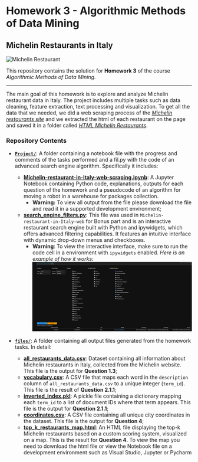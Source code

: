 # Homework 3 - Algorithmic Methods of Data Mining

## Michelin Restaurants in Italy
![Michelin Restaurant](https://www.chase.com/content/dam/unified-assets/photography/articles/credit-card/basics/seo_michelin-restaurants-that-deliver_101222.jpg)

This repository contains the solution for **Homework 3** of the course *Algorithmic Methods of Data Mining*.

---
The main goal of this homework is to explore and analyze Michelin restaurant data in Italy. The project includes multiple tasks such as data cleaning, feature extraction, text processing and visualization.
To get all the data that we needed, we did a web scraping process of the [*Michelin restaurants site*](https://guide.michelin.com/en/it/restaurants) and we extracted the html of each restaurant on the page and saved it in a folder called [*HTML Michelin Restaurants*](https://www.dropbox.com/scl/fo/0j7jc0ltldfykhayu7yv5/AMGq46jObUCNfQYPiC58QhA?rlkey=3a94pnup3e443yhjwmu5s88wu&st=xog2xz1h&dl=0).

### Repository Contents
- [**`Project/`**](https://github.com/Heibattttt/Michelin-restaurant-in-Italy-web-scraping/tree/main/Project): A folder containing a notebook file with the progress and comments of the tasks performed and a fil.py with the code of an advanced search engine algorithm. Specifically it includes:
  - [**Michelin-restaurant-in-Italy-web-scraping.ipynb**](https://github.com/Heibattttt/Michelin-restaurant-in-Italy-web-scraping/blob/main/Project/Scraping%20Michelin%20restaurants.ipynb): A Jupyter Notebook containing Python code, explanations, outputs for each question of the homework and a pseudocode of an algorithm for moving a robot in a warehouse for packages collection. 
    - **Warning:** To view all output from the file please download the file and read it in a supported development environment;
  - [**search_engine_filters.py**](https://github.com/Heibattttt/Michelin-restaurant-in-Italy-web-scraping/blob/main/Project/search_engine_filters.py): This file was used in `Michelin-restaurant-in-Italy-web` for Bonus part and is an interactive restaurant search engine built with Python and ipywidgets, which offers advanced filtering capabilities. It features an intuitive interface with dynamic drop-down menus and checkboxes.
    - **Warning**: To view the interactive interface, make sure to run the code cell in a environment with `ipywidgets` enabled. *Here is an example of how it works:*
  ![Search Engine](https://github.com/Heibattttt/Michelin-restaurant-in-Italy-web-scraping/blob/main/Images/Advance%20Search%20Engine.png)
  
- [**`files/`**](https://github.com/Heibattttt/Michelin-restaurant-in-Italy-web-scraping/tree/main/files): A folder containing all output files generated from the homework tasks. In detail:
  - **[all_restaurants_data.csv](https://github.com/Heibattttt/Michelin-restaurant-in-Italy-web-scraping/blob/main/files/all_restaurants_data%20.csv)**: Dataset containing all information about Michelin restaurants in Italy, collected from the Michelin website. This file is the output for **Question 1.3**;
  - **[vocabulary.csv](https://github.com/Heibattttt/Michelin-restaurant-in-Italy-web-scraping/blob/main/files/vocabulary.csv)**: A CSV file that maps each word in the `description` column of `all_restaurants_data.csv` to a unique integer (`term_id`). This file is the result of **Question 2.1.1**;
  - **[inverted_index.pkl](https://github.com/Heibattttt/Michelin-restaurant-in-Italy-web-scraping/blob/main/files/inverted_index.pkl)**: A pickle file containing a dictionary mapping each `term_id` to a list of document IDs where that term appears. This file is the output for **Question 2.1.1**;
  - **[coordinates.csv](https://github.com/Heibattttt/Michelin-restaurant-in-Italy-web-scraping/blob/main/files/coordinates.csv)**: A CSV file containing all unique city coordinates in the dataset. This file is the output for **Question 4**;
  - **[top_k_restaurants_map.html](https://github.com/Heibattttt/Michelin-restaurant-in-Italy-web-scraping/raw/main/files/top_k_restaurants_map.html)**: An HTML file displaying the top-k Michelin restaurants based on a custom scoring system, visualized on a map. This is the result for **Question 4**. To     view the map you need to download the html file or view the Notebook file on a development environment such as Visual Studio, Jupyter or Pycharm



   
